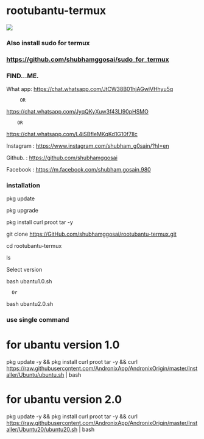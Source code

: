 # rootubantu-termux
 
![ ](https://github.com/shubhamggosai/rootubantu-termux/blob/master/IMG_20200916_180231.jpg)

### Also install sudo for termux

### https://github.com/shubhamggosai/sudo_for_termux

### FIND...ME.


What app:
https://chat.whatsapp.com/JtCW38B01hjAGwlVHhyu5q

         OR

https://chat.whatsapp.com/JyqQKyXuw3f43Ll90pHSMO

        OR

https://chat.whatsapp.com/L4iSBfleMKqKd1G10f7IIc


Instagram : https://www.instagram.com/shubham_g0sain/?hl=en

Github.   : https://github.com/shubhamggosai

Facebook  : https://m.facebook.com/shubham.gosain.980



### installation
 pkg update

 pkg upgrade

 pkg install curl proot tar -y

 git clone https://GitHub.com/shubhamggosai/rootubantu-termux.git
 
 cd rootubantu-termux
 
 ls

 Select version

 bash ubantu1.0.sh 

      Or 

 bash ubantu2.0.sh
 
### use single command
 # for ubantu version 1.0

 pkg update -y && pkg install curl proot tar -y && curl https://raw.githubusercontent.com/AndronixApp/AndronixOrigin/master/Installer/Ubuntu/ubuntu.sh | bash
 
 # for ubantu version 2.0
 
 pkg update -y && pkg install curl proot tar -y && curl https://raw.githubusercontent.com/AndronixApp/AndronixOrigin/master/Installer/Ubuntu20/ubuntu20.sh | bash



